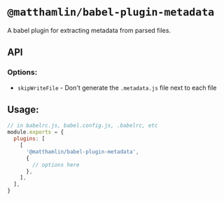 # `@matthamlin/babel-plugin-metadata`

A babel plugin for extracting metadata from parsed files.

## API

### Options:

- `skipWriteFile` - Don't generate the `.metadata.js` file next to each file

## Usage:

```js
// in babelrc.js, babel.config.js, .babelrc, etc
module.exports = {
  plugins: [
    [
      '@matthamlin/babel-plugin-metadata',
      {
        // options here
      },
    ],
  ],
}
```
